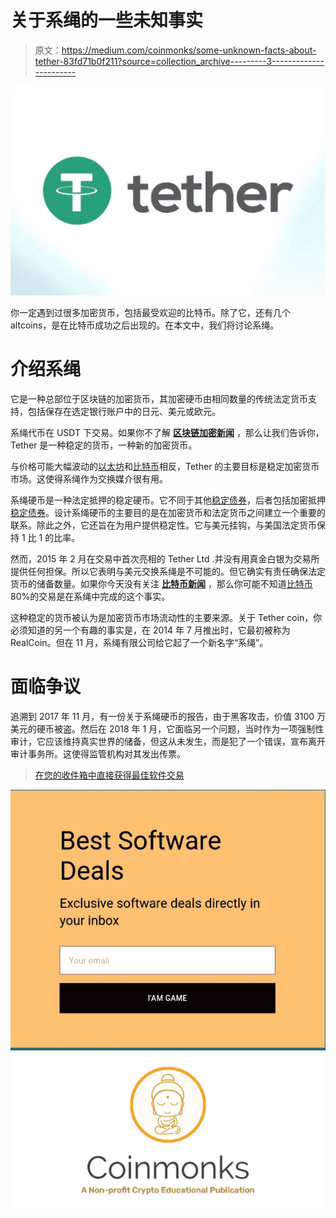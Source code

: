 # 关于系绳的一些未知事实

> 原文：<https://medium.com/coinmonks/some-unknown-facts-about-tether-83fd71b0f211?source=collection_archive---------3----------------------->

![](img/ae377b32305a200d8d5bdda7e7642b78.png)

你一定遇到过很多加密货币，包括最受欢迎的比特币。除了它，还有几个 altcoins，是在比特币成功之后出现的。在本文中，我们将讨论系绳。

# 介绍系绳

它是一种总部位于区块链的加密货币，其加密硬币由相同数量的传统法定货币支持，包括保存在选定银行账户中的日元、美元或欧元。

系绳代币在 USDT 下交易。如果你不了解 [**区块链加密新闻**](https://www.cryptoknowmics.com/news/blockchain) ，那么让我们告诉你，Tether 是一种稳定的货币，一种新的加密货币。

与价格可能大幅波动的[以太坊](https://blog.coincodecap.com/tag/ethereum/)和[比特币](https://blog.coincodecap.com/tag/bitcoin/)相反，Tether 的主要目标是稳定加密货币市场。这使得系绳作为交换媒介很有用。

系绳硬币是一种法定抵押的稳定硬币。它不同于其他[稳定债券](https://blog.coincodecap.com/tag/stable-coins/)，后者包括加密抵押[稳定债券](https://blog.coincodecap.com/tag/stable-coins/)。设计系绳硬币的主要目的是在加密货币和法定货币之间建立一个重要的联系。除此之外，它还旨在为用户提供稳定性。它与美元挂钩，与美国法定货币保持 1 比 1 的比率。

然而，2015 年 2 月在交易中首次亮相的 Tether Ltd .并没有用真金白银为交易所提供任何担保。所以它表明与美元交换系绳是不可能的。但它确实有责任确保法定货币的储备数量。如果你今天没有关注 [**比特币新闻**](https://www.cryptoknowmics.com/) ，那么你可能不知道[比特币](https://blog.coincodecap.com/tag/bitcoin/)80%的交易是在系绳中完成的这个事实。

这种稳定的货币被认为是加密货币市场流动性的主要来源。关于 Tether coin，你必须知道的另一个有趣的事实是，在 2014 年 7 月推出时，它最初被称为 RealCoin。但在 11 月，系绳有限公司给它起了一个新名字“系绳”。

# 面临争议

追溯到 2017 年 11 月，有一份关于系绳硬币的报告，由于黑客攻击，价值 3100 万美元的硬币被盗。然后在 2018 年 1 月，它面临另一个问题，当时作为一项强制性审计，它应该维持真实世界的储备，但这从未发生，而是犯了一个错误，宣布离开审计事务所。这使得监管机构对其发出传票。

> [在您的收件箱中直接获得最佳软件交易](https://coincodecap.com/?utm_source=coinmonks)

[![](img/7c0b3dfdcbfea594cc0ae7d4f9bf6fcb.png)](https://coincodecap.com/?utm_source=coinmonks)[![](img/e9dbce386c4f90837b5db529a4c87766.png)](https://coincodecap.com)
